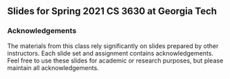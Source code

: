 ## Slides for Spring 2021 CS 3630 at Georgia Tech


### Acknowledgements
The materials from this class rely significantly on slides prepared by other instructors. Each slide set and assignment contains acknowledgements. Feel free to use these slides for academic or research purposes, but please maintain all acknowledgements.
